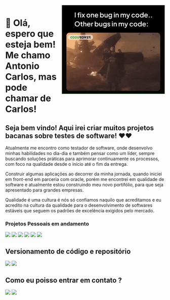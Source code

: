 <img src = "tester.gif" width = "325px" align = "right">


# 👀 Olá, espero que esteja bem! Me chamo Antonio Carlos, mas pode chamar de Carlos!

## Seja bem vindo! Aqui irei criar muitos projetos bacanas sobre testes de software! ❤❤
Atualmente me encontro como testador de software, onde desenvolvo minhas habilidades no dia-dia e também pensar como um líder, sempre buscando soluções práticas para aprimorar continuamente os processos, com foco na qualidade desde o início até o fim da entrega.

Construir algumas aplicações ao decorrer da minha jornada, quando iniciei em front-end em parceria com oracle, porém me encontrei em qualidade de software e atualmente estou construindo meu novo portifólio, para que seja apresentado para grandes empresas.

Qualidade é uma cultura é nós só confiamos naquilo que acreditamos e eu acredito na cultura da qualidade para o desenvolvimento de softwares estáveis que seguem os padrões de excelência exigidos pelo mercado.

### Projetos Pessoais em andamento

<img src="https://img.shields.io/badge/Microsoft_Excel-217346?style=for-the-badge&logo=microsoft-excel&logoColor=white" /> <img src="https://img.shields.io/badge/Miro-F7C922?style=for-the-badge&logo=Miro&logoColor=050036" /> <img src="https://img.shields.io/badge/Postman-FF6C37?style=for-the-badge&logo=Postman&logoColor=white" />
<img src="https://img.shields.io/badge/jira-%230A0FFF.svg?style=for-the-badge&logo=jira&logoColor=white" /> <img src="https://img.shields.io/badge/-cypress-%23E5E5E5?style=for-the-badge&logo=cypress&logoColor=058a5e" /> <img src="https://img.shields.io/badge/Cucumber-43B02A?style=for-the-badge&logo=cucumber&logoColor=white" />

## Versionamento de código e repositório
<img src="https://img.shields.io/badge/GitHub-100000?style=for-the-badge&logo=github&logoColor=white" /> <img src="https://img.shields.io/badge/GIT-E44C30?style=for-the-badge&logo=git&logoColor=white" />

## Como eu poisso entrar em contato ?
[<img src="https://img.shields.io/badge/linkedin-%230077B5.svg?&style=for-the-badge&logo=linkedin&logoColor=white" />](https://www.linkedin.com/in/antonio-carlos-b75a72280/) 
[<img src="https://img.shields.io/badge/Gmail-D14836?style=for-the-badge&logo=gmail&logoColor=white" />](ti.antoniocarllos@gmail.com)
